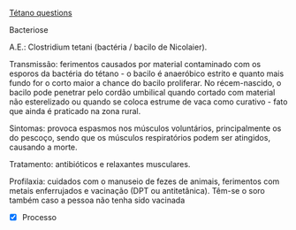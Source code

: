 [Tétano questions](T%C3%A9tano%20questions.md)

Bacteriose

A.E.: Clostridium tetani (bactéria / bacilo de Nicolaier).

Transmissão: ferimentos causados por material contaminado com os esporos da bactéria do tétano - o bacilo é anaeróbico estrito e quanto mais fundo for o corto maior a chance do bacilo proliferar. No récem-nascido, o bacilo pode penetrar pelo cordão umbilical quando cortado com material não esterelizado ou quando se coloca estrume de vaca como curativo - fato que ainda é praticado na zona rural.

Sintomas: provoca espasmos nos músculos voluntários, principalmente os do pescoço, sendo que os músculos respiratórios podem ser atingidos, causando a morte.

Tratamento: antibióticos e relaxantes musculares.

Profilaxia: cuidados com o manuseio de fezes de animais, ferimentos com metais enferrujados e vacinação (DPT ou antitetânica). Têm-se o soro também caso a pessoa não tenha sido vacinada

- [x] Processo 
